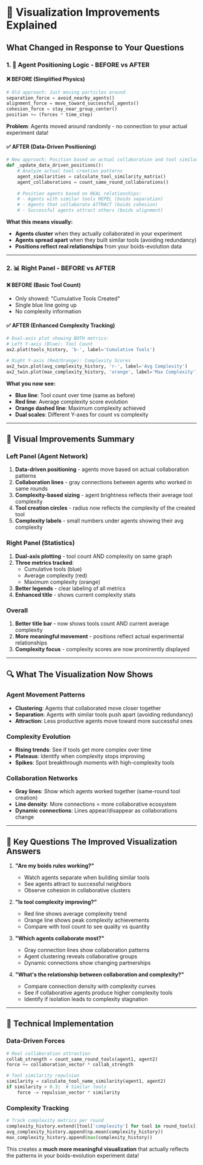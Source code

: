 # 🎯 Visualization Improvements Explained

## What Changed in Response to Your Questions

### 1. 🤖 **Agent Positioning Logic - BEFORE vs AFTER**

#### ❌ **BEFORE (Simplified Physics)**
```python
# Old approach: Just moving particles around
separation_force = avoid_nearby_agents()
alignment_force = move_toward_successful_agents() 
cohesion_force = stay_near_group_center()
position += (forces * time_step)
```
**Problem**: Agents moved around randomly - no connection to your actual experiment data!

#### ✅ **AFTER (Data-Driven Positioning)**
```python
# New approach: Position based on actual collaboration and tool similarity
def _update_data_driven_positions():
    # Analyze actual tool creation patterns
    agent_similarities = calculate_tool_similarity_matrix()
    agent_collaborations = count_same_round_collaborations()
    
    # Position agents based on REAL relationships:
    # - Agents with similar tools REPEL (boids separation)
    # - Agents that collaborate ATTRACT (boids cohesion) 
    # - Successful agents attract others (boids alignment)
```

**What this means visually:**
- **Agents cluster** when they actually collaborated in your experiment
- **Agents spread apart** when they built similar tools (avoiding redundancy)
- **Positions reflect real relationships** from your boids-evolution data

---

### 2. 📊 **Right Panel - BEFORE vs AFTER**

#### ❌ **BEFORE (Basic Tool Count)**
- Only showed: "Cumulative Tools Created"
- Single blue line going up
- No complexity information

#### ✅ **AFTER (Enhanced Complexity Tracking)**
```python
# Dual-axis plot showing BOTH metrics:
# Left Y-axis (Blue): Tool Count
ax2.plot(tools_history, 'b-', label='Cumulative Tools')

# Right Y-axis (Red/Orange): Complexity Scores  
ax2_twin.plot(avg_complexity_history, 'r-', label='Avg Complexity')
ax2_twin.plot(max_complexity_history, 'orange', label='Max Complexity')
```

**What you now see:**
- **Blue line**: Tool count over time (same as before)
- **Red line**: Average complexity score evolution
- **Orange dashed line**: Maximum complexity achieved
- **Dual scales**: Different Y-axes for count vs complexity

---

## 🎨 **Visual Improvements Summary**

### Left Panel (Agent Network)
1. **Data-driven positioning** - agents move based on actual collaboration patterns
2. **Collaboration lines** - gray connections between agents who worked in same rounds
3. **Complexity-based sizing** - agent brightness reflects their average tool complexity
4. **Tool creation circles** - radius now reflects the complexity of the created tool
5. **Complexity labels** - small numbers under agents showing their avg complexity

### Right Panel (Statistics)
1. **Dual-axis plotting** - tool count AND complexity on same graph
2. **Three metrics tracked**:
   - Cumulative tools (blue)
   - Average complexity (red)
   - Maximum complexity (orange)
3. **Better legends** - clear labeling of all metrics
4. **Enhanced title** - shows current complexity stats

### Overall
1. **Better title bar** - now shows tools count AND current average complexity
2. **More meaningful movement** - positions reflect actual experimental relationships
3. **Complexity focus** - complexity scores are now prominently displayed

---

## 🔍 **What The Visualization Now Shows**

### Agent Movement Patterns
- **Clustering**: Agents that collaborated move closer together
- **Separation**: Agents with similar tools push apart (avoiding redundancy)
- **Attraction**: Less productive agents move toward more successful ones

### Complexity Evolution
- **Rising trends**: See if tools get more complex over time
- **Plateaus**: Identify when complexity stops improving
- **Spikes**: Spot breakthrough moments with high-complexity tools

### Collaboration Networks
- **Gray lines**: Show which agents worked together (same-round tool creation)
- **Line density**: More connections = more collaborative ecosystem
- **Dynamic connections**: Lines appear/disappear as collaborations change

---

## 🎯 **Key Questions The Improved Visualization Answers**

1. **"Are my boids rules working?"** 
   - Watch agents separate when building similar tools
   - See agents attract to successful neighbors
   - Observe cohesion in collaborative clusters

2. **"Is tool complexity improving?"**
   - Red line shows average complexity trend
   - Orange line shows peak complexity achievements
   - Compare with tool count to see quality vs quantity

3. **"Which agents collaborate most?"**
   - Gray connection lines show collaboration patterns
   - Agent clustering reveals collaborative groups
   - Dynamic connections show changing partnerships

4. **"What's the relationship between collaboration and complexity?"**
   - Compare connection density with complexity curves
   - See if collaborative agents produce higher complexity tools
   - Identify if isolation leads to complexity stagnation

---

## 🚀 **Technical Implementation**

### Data-Driven Forces
```python
# Real collaboration attraction
collab_strength = count_same_round_tools(agent1, agent2)
force += collaboration_vector * collab_strength

# Tool similarity repulsion  
similarity = calculate_tool_name_similarity(agent1, agent2)
if similarity > 0.3:  # Similar tools
    force -= repulsion_vector * similarity
```

### Complexity Tracking
```python
# Track complexity metrics per round
complexity_history.extend([tool['complexity'] for tool in round_tools])
avg_complexity_history.append(np.mean(complexity_history))
max_complexity_history.append(max(complexity_history))
```

This creates a **much more meaningful visualization** that actually reflects the patterns in your boids-evolution experiment data!

